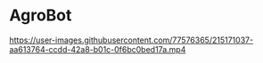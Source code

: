 # AgroBot

https://user-images.githubusercontent.com/77576365/215171037-aa613764-ccdd-42a8-b01c-0f6bc0bed17a.mp4

